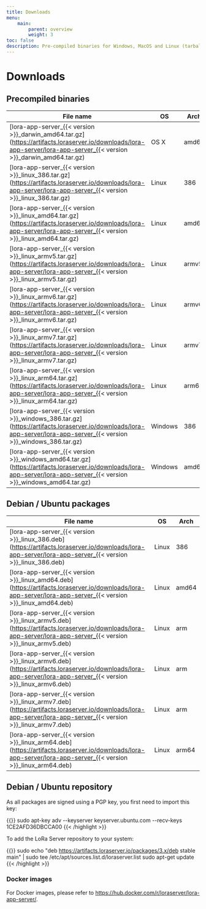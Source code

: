 ```yaml
---
title: Downloads
menu:
    main:
        parent: overview
        weight: 3
toc: false
description: Pre-compiled binaries for Windows, MacOS and Linux (tarball and Debian / Ubuntu packages).
---
```


# Downloads

## Precompiled binaries

| File name                                                                                                                                                              | OS      | Arch  |
| ---------------------------------------------------------------------------------------------------------------------------------------------------------------------- | ------- | ----- |
| [lora-app-server_{{< version >}}_darwin_amd64.tar.gz](https://artifacts.loraserver.io/downloads/lora-app-server/lora-app-server_{{< version >}}_darwin_amd64.tar.gz)   | OS X    | amd64 |
| [lora-app-server_{{< version >}}_linux_386.tar.gz](https://artifacts.loraserver.io/downloads/lora-app-server/lora-app-server_{{< version >}}_linux_386.tar.gz)         | Linux   | 386   |
| [lora-app-server_{{< version >}}_linux_amd64.tar.gz](https://artifacts.loraserver.io/downloads/lora-app-server/lora-app-server_{{< version >}}_linux_amd64.tar.gz)     | Linux   | amd64 |
| [lora-app-server_{{< version >}}_linux_armv5.tar.gz](https://artifacts.loraserver.io/downloads/lora-app-server/lora-app-server_{{< version >}}_linux_armv5.tar.gz)     | Linux   | armv5 |
| [lora-app-server_{{< version >}}_linux_armv6.tar.gz](https://artifacts.loraserver.io/downloads/lora-app-server/lora-app-server_{{< version >}}_linux_armv6.tar.gz)     | Linux   | armv6 |
| [lora-app-server_{{< version >}}_linux_armv7.tar.gz](https://artifacts.loraserver.io/downloads/lora-app-server/lora-app-server_{{< version >}}_linux_armv7.tar.gz)     | Linux   | armv7 |
| [lora-app-server_{{< version >}}_linux_arm64.tar.gz](https://artifacts.loraserver.io/downloads/lora-app-server/lora-app-server_{{< version >}}_linux_arm64.tar.gz)     | Linux   | arm64 |
| [lora-app-server_{{< version >}}_windows_386.tar.gz](https://artifacts.loraserver.io/downloads/lora-app-server/lora-app-server_{{< version >}}_windows_386.tar.gz)     | Windows | 386   |
| [lora-app-server_{{< version >}}_windows_amd64.tar.gz](https://artifacts.loraserver.io/downloads/lora-app-server/lora-app-server_{{< version >}}_windows_amd64.tar.gz) | Windows | amd64 |

## Debian / Ubuntu packages

| File name                                                                                                                                                    | OS      | Arch  |
| -------------------------------------------------------------------------------------------------------------------------------------------------------------| ------- | ----- |
| [lora-app-server_{{< version >}}_linux_386.deb](https://artifacts.loraserver.io/downloads/lora-app-server/lora-app-server_{{< version >}}_linux_386.deb)     | Linux   | 386   |
| [lora-app-server_{{< version >}}_linux_amd64.deb](https://artifacts.loraserver.io/downloads/lora-app-server/lora-app-server_{{< version >}}_linux_amd64.deb) | Linux   | amd64 |
| [lora-app-server_{{< version >}}_linux_armv5.deb](https://artifacts.loraserver.io/downloads/lora-app-server/lora-app-server_{{< version >}}_linux_armv5.deb) | Linux   | arm   |
| [lora-app-server_{{< version >}}_linux_armv6.deb](https://artifacts.loraserver.io/downloads/lora-app-server/lora-app-server_{{< version >}}_linux_armv6.deb) | Linux   | arm   |
| [lora-app-server_{{< version >}}_linux_armv7.deb](https://artifacts.loraserver.io/downloads/lora-app-server/lora-app-server_{{< version >}}_linux_armv7.deb) | Linux   | arm   |
| [lora-app-server_{{< version >}}_linux_arm64.deb](https://artifacts.loraserver.io/downloads/lora-app-server/lora-app-server_{{< version >}}_linux_arm64.deb) | Linux   | arm64 |

## Debian / Ubuntu repository

As all packages are signed using a PGP key, you first need to import this key:

{{<highlight bash>}}
sudo apt-key adv --keyserver keyserver.ubuntu.com --recv-keys 1CE2AFD36DBCCA00
{{< /highlight >}}

To add the LoRa Server repository to your system:

{{<highlight bash>}}
sudo echo "deb https://artifacts.loraserver.io/packages/3.x/deb stable main" | sudo tee /etc/apt/sources.list.d/loraserver.list
sudo apt-get update
{{< /highlight >}}

### Docker images

For Docker images, please refer to https://hub.docker.com/r/loraserver/lora-app-server/.
